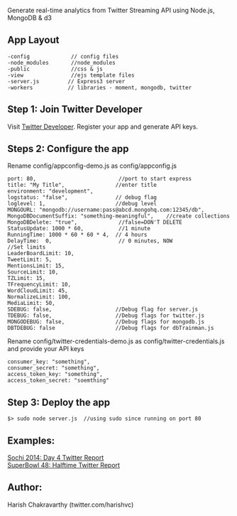 Generate real-time analytics from Twitter Streaming API using Node.js, MongoDB  & d3

## App Layout
````
-config             // config files
-node_modules       //node_modules
-public             //css & js
-view               //ejs template files
-server.js         // Express3 server
-workers           // libraries - moment, mongodb, twitter
````

## Step 1: Join Twitter Developer
Visit <a href="http://dev.twitter.com">Twitter Developer</a>. Register your app and generate API keys.


## Steps 2: Configure the app
Rename config/appconfig-demo.js as config/appconfig.js
```
port: 80,                          //port to start express
title: "My Title",                //enter title
environment: "development",
logstatus: "false",               // debug flag
loglevel: 1,                      //debug level
MONGOURL: "mongodb://username:pass@abcd.mongohq.com:12345/db",      
MongoDBDocumentSuffix: "something-meaningful",    //create collections
MongoDBDelete: "true",             //false=DON'T DELETE
StatusUpdate: 1000 * 60,           //1 minute
RunningTime: 1000 * 60 * 60 * 4,  // 4 hours
DelayTime:  0,                     // 0 minutes, NOW
//Set limits
LeaderBoardLimit: 10,               
TweetLimit: 5,
MentionsLimit: 15,
SourceLimit: 10, 
TZLimit: 15,
TFrequencyLimit: 10,
WordCloudLimit: 45,
NormalizeLimit: 100,
MediaLimit: 50,
SDEBUG: false,                    //Debug flag for server.js                       
TDEBUG: false,                    //Debug flags for twitter.js
MONGODEBUG: false,                //Debug flags for mongodb.js
DBTDEBUG: false                   //Debug flags for dbTrainman.js
````
Rename config/twitter-credentials-demo.js as config/twitter-credentials.js and provide your API keys
````
consumer_key: "something",
consumer_secret: "something",
access_token_key: "something",
access_token_secret: "soemthing"
````

## Step 3: Deploy the app
````
$> sudo node server.js  //using sudo since running on port 80
````

## Examples:
<a href="http://harishvc.com/2014/02/10/sochi2014-day4/">Sochi 2014: Day 4 Twitter Report</a>
<br/>
<a href="http://harishvc.com/2014/02/02/sb48/">SuperBowl 48: Halftime Twitter Report</a>


## Author: 
Harish Chakravarthy (twitter.com/harishvc)


